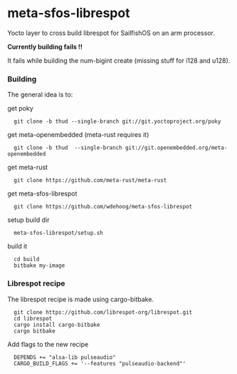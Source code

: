 # meta-sfos-librespot
Yocto layer to cross build librespot for SailfishOS on an arm processor.

**Currently building fails !!**

It fails while building the num-bigint create (missing stuff for i128 and u128).

### Building

The general idea is to:

get poky
```
  git clone -b thud --single-branch git://git.yoctoproject.org/poky
```

get meta-openembedded (meta-rust requires it)
```
  git clone -b thud  --single-branch git://git.openembedded.org/meta-openembedded
```

get meta-rust
```
  git clone https://github.com/meta-rust/meta-rust
```

get meta-sfos-librespot 
```
  git clone https://github.com/wdehoog/meta-sfos-librespot
```

setup build dir
```
  meta-sfos-librespot/setup.sh
```

build it
```
  cd build
  bitbake my-image
```

### Librespot recipe

The librespot recipe is made using cargo-bitbake. 
```
  git clone https://github.com/librespot-org/librespot.git
  cd librespot
  cargo install cargo-bitbake
  cargo bitbake 
```

Add flags to the new recipe
```
  DEPENDS += "alsa-lib pulseaudio"
  CARGO_BUILD_FLAGS += '--features "pulseaudio-backend"'
```
